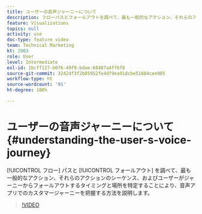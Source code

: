 ```yaml
---
title: ユーザーの音声ジャーニーについて
description: フローパスとフォールアウトを調べて、最も一般的なアクション、それらのアクションのシーケンス、およびユーザーがジャーニーからフォールアウトするタイミングと場所を特定することにより、音声アプリでのカスタマージャーニーを把握する方法を説明します。
feature: Visualizations
topics: null
activity: use
doc-type: feature video
team: Technical Marketing
kt: 2903
role: User
level: Intermediate
exl-id: 1bcff127-b076-49f9-bdae-60407a4ff6f8
source-git-commit: 32424f3f2b05952fe4df9ea91dcbe51684cee905
workflow-type: ht
source-wordcount: '91'
ht-degree: 100%

---
```


# ユーザーの音声ジャーニーについて {#understanding-the-user-s-voice-journey}

[!UICONTROL フロー] パスと [!UICONTROL フォールアウト] を調べて、最も一般的なアクション、それらのアクションのシーケンス、およびユーザーがジャーニーからフォールアウトするタイミングと場所を特定することにより、音声アプリでのカスタマージャーニーを把握する方法を説明します。

>[!VIDEO](https://video.tv.adobe.com/v/27226/?quality=12)
